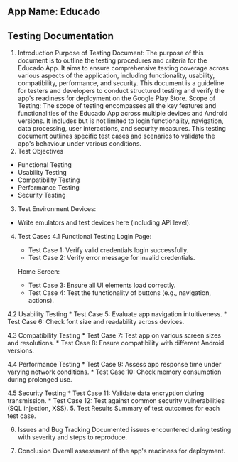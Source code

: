 ## App Name: Educado
## Testing Documentation

1. Introduction
  Purpose of Testing Document:
  The purpose of this document is to outline the testing procedures and criteria for the Educado App. It aims to ensure comprehensive testing coverage across various aspects of the application, including functionality, usability, compatibility, performance, and security. This document is a guideline for testers and developers to conduct structured testing and verify the app's readiness for deployment on the Google Play Store.
  Scope of Testing:
  The scope of testing encompasses all the key features and functionalities of the Educado App across multiple devices and Android versions. It includes but is not limited to login functionality, navigation, data processing, user interactions, and security measures. This testing document outlines specific test cases and scenarios to validate the app's behaviour under various conditions.
2. Test Objectives
  * Functional Testing
  * Usability Testing
  * Compatibility Testing
  * Performance Testing
  * Security Testing
3. Test Environment
  Devices:
  * Write emulators and test devices here (including API level).
4. Test Cases
  4.1 Functional Testing
    Login Page: 
    * Test Case 1: Verify valid credentials login successfully.
    * Test Case 2: Verify error message for invalid credentials.

    Home Screen:
    * Test Case 3: Ensure all UI elements load correctly.
    * Test Case 4: Test the functionality of buttons (e.g., navigation, actions).

  4.2 Usability Testing
    * Test Case 5: Evaluate app navigation intuitiveness.
    * Test Case 6: Check font size and readability across devices.

  4.3 Compatibility Testing
    * Test Case 7: Test app on various screen sizes and resolutions.
    * Test Case 8: Ensure compatibility with different Android versions.

  4.4 Performance Testing
    * Test Case 9: Assess app response time under varying network conditions.
    * Test Case 10: Check memory consumption during prolonged use.

  4.5 Security Testing
    * Test Case 11: Validate data encryption during transmission.
    * Test Case 12: Test against common security vulnerabilities (SQL injection, XSS).
5. Test Results
  Summary of test outcomes for each test case.

6. Issues and Bug Tracking
  Documented issues encountered during testing with severity and steps to reproduce.

7. Conclusion
  Overall assessment of the app's readiness for deployment.

